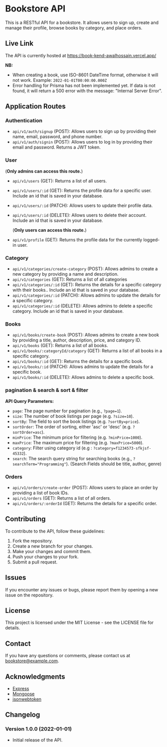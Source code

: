 # Bookstore API

This is a RESTful API for a bookstore. It allows users to sign up, create and manage their profile, browse books by category, and place orders.

## Live Link

The API is currently hosted at https://book-kend-awalhossain.vercel.app/

**NB:**

- When creating a book, use ISO-8601 DateTime format, otherwise it will not work. Example: `2022-01-01T00:00:00.000Z`
- Error handling for Prisma has not been implemented yet. If data is not found, it will return a 500 error with the message: "Internal Server Error".

## Application Routes

### Authentication
- `api/v1/auth/signup` (POST): Allows users to sign up by providing their name, email, password, and phone number.
- `api/v1/auth/signin` (POST): Allows users to log in by providing their email and password. Returns a JWT token.

### User


(**Only admins can access this route.**)
- `api/v1/users` (GET): Returns a list of all users. 
- `api/v1/users/:id` (GET): Returns the profile data for a specific user. Include an id that is saved in your database.
- `api/v1/users/:id` (PATCH): Allows users to update their profile data.
- `api/v1/users/:id` (DELETE): Allows users to delete their account. Include an id that is saved in your database.
    
    (**Only users can access this route.**)
- `api/v1/profile` (GET): Returns the profile data for the currently logged-in user.

### Category

- `api/v1/categories/create-category` (POST): Allows admins to create a new category by providing a name and description.
- `api/v1/categories` (GET): Returns a list of all categories 
- `api/v1/categories/:id` (GET): Returns the details for a specific category with their books.. Include an id that is saved in your database. 
- `api/v1/categories/:id` (PATCH): Allows admins to update the details for a specific category.
- `api/v1/categories/:id` (DELETE): Allows admins to delete a specific category. Include an id that is saved in your database.

### Books

- `api/v1/books/create-book` (POST): Allows admins to create a new book by providing a title, author, description, price, and category ID.
- `api/v1/books` (GET): Returns a list of all books.
- `api/v1/books/:categoryId/category` (GET): Returns a list of all books in a specific category.
- `api/v1/books/:id` (GET): Returns the details for a specific book.
- `api/v1/books/:id` (PATCH): Allows admins to update the details for a specific book.
- `api/v1/books/:id` (DELETE): Allows admins to delete a specific book.

### pagination & search & sort & filter

**API Query Parameters:**

- `page`: The page number for pagination (e.g., `?page=1`).
- `size`: The number of book listings per page (e.g. `?size=10`).
- `sortBy`: The field to sort the book listings (e.g. `?sortBy=price`).
- `sortOrder`: The order of sorting, either 'asc' or 'desc' (e.g. `?sortOrder=asc`).
- `minPrice`: The minimum price for filtering (e.g. `?minPrice=1000`).
- `maxPrice`: The maximum price for filtering (e.g. `?maxPrice=5000`).
- `category`: Filter using category id (e.g : `?category=f1234573-sfkjsf-45332`).
- `search`: The search query string for searching books (e.g., `?searchTerm="Programming"`). (Search Fields should be title, author, genre)

### Orders

- `api/v1/orders/create-order` (POST): Allows users to place an order by providing a list of book IDs.
- `api/v1/orders` (GET): Returns a list of all orders.
- `api/v1/orders/:orderId` (GET): Returns the details for a specific order.

## Contributing

To contribute to the API, follow these guidelines:

1. Fork the repository.
2. Create a new branch for your changes.
3. Make your changes and commit them.
4. Push your changes to your fork.
5. Submit a pull request.

## Issues

If you encounter any issues or bugs, please report them by opening a new issue on the repository.

## License

This project is licensed under the MIT License - see the LICENSE file for details.

## Contact

If you have any questions or comments, please contact us at bookstore@example.com.

## Acknowledgments

- [Express](https://expressjs.com/)
- [Mongoose](https://mongoosejs.com/)
- [jsonwebtoken](https://www.npmjs.com/package/jsonwebtoken)

## Changelog

### Version 1.0.0 (2022-01-01)

- Initial release of the API.